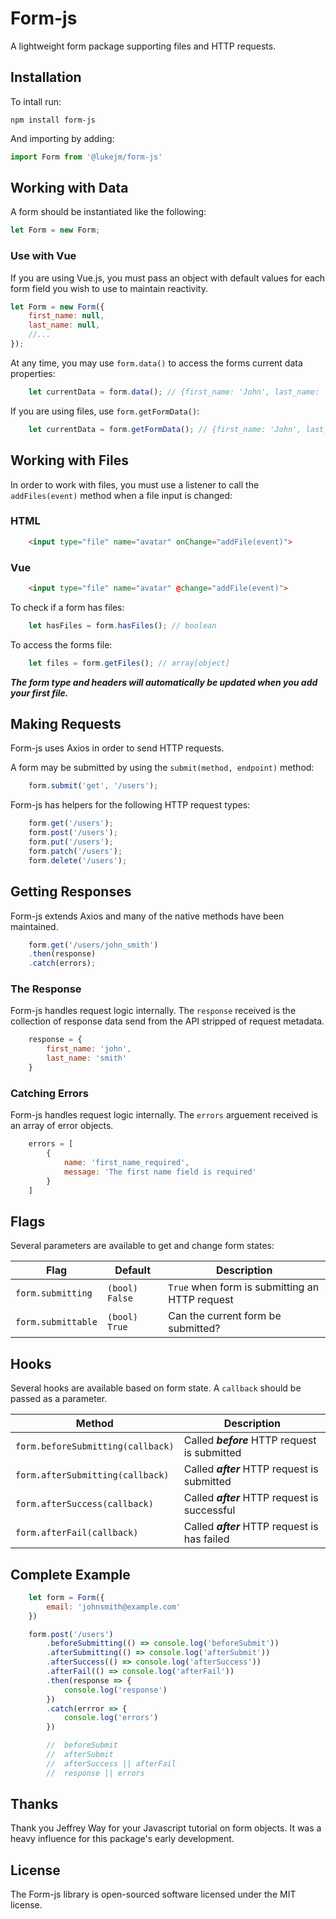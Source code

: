 # Form-js

A lightweight form package supporting files and HTTP requests. 

<!-- Form-js designed to work with Vue.js so there may be compatibility errors throughout. -->

## Installation

To intall run:

```
npm install form-js
```

And importing by adding:

```javascript
import Form from '@lukejm/form-js'
```

## Working with Data

A form should be instantiated like the following:

```javascript
let Form = new Form;
```

### Use with Vue
If you are using Vue.js, you must pass an object with default values for each form field you wish to use to maintain reactivity.

```javascript
let Form = new Form({
    first_name: null,
    last_name: null,
    //...
});
```

At any time, you may use `form.data()` to access the forms current data properties:

```javascript
    let currentData = form.data(); // {first_name: 'John', last_name: 'Smith',...}
```

If you are using files, use `form.getFormData()`:

```javascript
    let currentData = form.getFormData(); // {first_name: 'John', last_name: 'Smith',...}
```

## Working with Files

In order to work with files, you must use a listener to call the `addFiles(event)` method when a file input is changed:

### HTML
```html
    <input type="file" name="avatar" onChange="addFile(event)">
```

### Vue
```html
    <input type="file" name="avatar" @change="addFile(event)">
```

To check if a form has files:

```javascript
    let hasFiles = form.hasFiles(); // boolean
```

To access the forms file:
```javascript
    let files = form.getFiles(); // array[object]
```


***The form type and headers will automatically be updated when you add your first file.***

## Making Requests
Form-js uses Axios in order to send HTTP requests.

A form may be submitted by using the `submit(method, endpoint)` method:

```javascript
    form.submit('get', '/users');
```

Form-js has helpers for the following HTTP request types:
```javascript
    form.get('/users');
    form.post('/users');
    form.put('/users');
    form.patch('/users');
    form.delete('/users');
```

## Getting Responses

Form-js extends Axios and many of the native methods have been maintained.

```javascript
    form.get('/users/john_smith')
    .then(response)
    .catch(errors);
```

### The Response

Form-js handles request logic internally.  The `response` received is the collection of response data send from the API stripped of request metadata.  

```javascript
    response = {
        first_name: 'john',
        last_name: 'smith'
    }
```

### Catching Errors

Form-js handles request logic internally.  The `errors` arguement received is an array of error objects.  
```javascript
    errors = [
        {
            name: 'first_name_required',
            message: 'The first name field is required'
        }
    ]
```

## Flags

Several parameters are available to get and change form states:

| Flag                  |Default        | Description                                                       |
| -----                 | --------      | -------------                                                     |
| `form.submitting`     |  `(bool) False`      | `True` when form is submitting an HTTP request                    |
| `form.submittable`    | `(bool) True`        | Can the current form be submitted?                                |

## Hooks

Several hooks are available based on form state.  A `callback` should be passed as a parameter.

| Method                                | Description                                                       |
| -----                                 | -------------                                                     |
| `form.beforeSubmitting(callback)`     | Called ***before*** HTTP request is submitted                     |
| `form.afterSubmitting(callback)`      | Called ***after*** HTTP request is submitted                      |
| `form.afterSuccess(callback)`         | Called ***after*** HTTP request is successful                     |
| `form.afterFail(callback)`            | Called ***after*** HTTP request is has failed                     |

## Complete Example

```javascript
    let form = Form({
        email: 'johnsmith@example.com'
    })

    form.post('/users')
        .beforeSubmitting(() => console.log('beforeSubmit'))
        .afterSubmitting(() => console.log('afterSubmit'))
        .afterSuccess(() => console.log('afterSuccess'))
        .afterFail(() => console.log('afterFail'))
        .then(response => {
            console.log('response')
        })
        .catch(errror => {
            console.log('errors')
        })

        //  beforeSubmit
        //  afterSubmit
        //  afterSuccess || afterFail
        //  response || errors
```

## Thanks
Thank you Jeffrey Way for your Javascript tutorial on form objects.  It was a heavy influence for this package's early development.

## License
The Form-js library is open-sourced software licensed under the MIT license.

